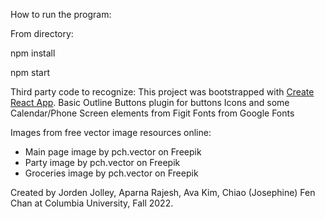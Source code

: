 How to run the program:

From directory:

npm install

npm start

Third party code to recognize:
This project was bootstrapped with [Create React App](https://github.com/facebook/create-react-app).
Basic Outline Buttons plugin for buttons
Icons and some Calendar/Phone Screen elements from Figit
Fonts from Google Fonts

Images from free vector image resources online:
- Main page image by pch.vector on Freepik
- Party image by pch.vector on Freepik
- Groceries image by pch.vector on Freepik

Created by Jorden Jolley, Aparna Rajesh, Ava Kim, Chiao (Josephine) Fen Chan at Columbia University, Fall 2022.

